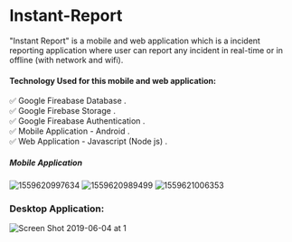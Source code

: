 # Instant-Report
"Instant Report" is a mobile and web application which is a incident reporting application where user can report any incident in real-time or in offline (with network and wifi). 

#### Technology Used for this mobile and web application: 
✅ Google Fireabase Database .  
✅ Google Firebase Storage .  
✅ Google Fireabase Authentication .  
✅ Mobile Application - Android .  
✅ Web Application - Javascript (Node js) .  

##### Mobile Application   
![1559620997634](https://user-images.githubusercontent.com/13005159/58850603-c79aa680-8669-11e9-8508-b33fa1ca7c30.png)
![1559620989499](https://user-images.githubusercontent.com/13005159/58850604-c79aa680-8669-11e9-878b-e1da6423278d.png)
![1559621006353](https://user-images.githubusercontent.com/13005159/58850605-c8333d00-8669-11e9-9a67-0eff2258a8fd.png)

### Desktop Application:   
![Screen Shot 2019-06-04 at 1](https://user-images.githubusercontent.com/13005159/58850642-00d31680-866a-11e9-97aa-2f806ac43863.png)
